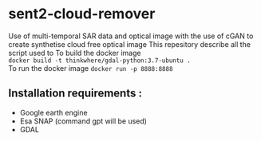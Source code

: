 # sent2-cloud-remover
Use of multi-temporal SAR data and optical image with the use of cGAN to create synthetise cloud free optical image
This repesitory describe all the script used to 
To build the docker image  
`docker build -t thinkwhere/gdal-python:3.7-ubuntu . `  
To run the docker image
` docker run -p 8888:8888  `

## Installation requirements : 
 - Google earth engine
 - Esa SNAP (command gpt will be used)
 - GDAL 
 
